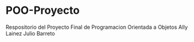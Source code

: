 # POO-Proyecto
Respositorio del Proyecto Final de Programacion Orientada a Objetos
Ally Lainez
Julio Barreto
